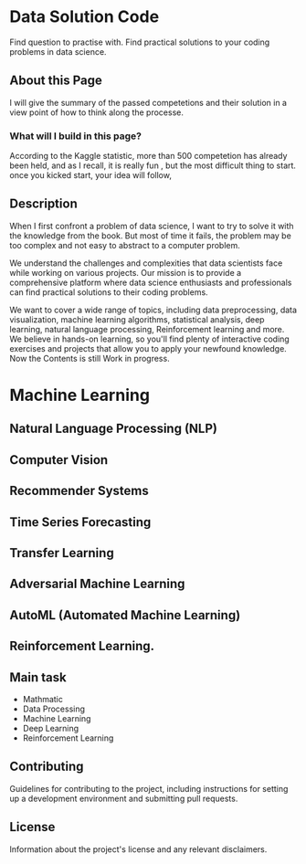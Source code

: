 # Data Solution Code
Find question to practise with.
Find practical solutions to your coding problems in data science.


## About this Page

I will give the summary of the passed competetions and their solution in a view point of how to think along the processe. 

### What will I build in this page?

According to the Kaggle statistic, more than 500 competetion has already been held, and as I recall, it is really fun , but  the most difficult thing to start. once you kicked start, your idea will follow, 



## Description
When I first confront a problem of data science, I want to try to solve it with the knowledge from the book. But most of time it fails, the problem may be too complex and not easy to abstract to a computer problem. 

We understand the challenges and complexities that data scientists face while working on various projects. Our mission is to provide a comprehensive platform where data science enthusiasts and professionals can find practical solutions to their coding problems.

We want to cover a wide range of topics, including data preprocessing, data visualization, machine learning algorithms, statistical analysis, deep learning, natural language processing, Reinforcement learning and more. We believe in hands-on learning, so you'll find plenty of interactive coding exercises and projects that allow you to apply your newfound knowledge. Now the Contents is still Work in progress.



# Machine Learning 

## Natural Language Processing (NLP)

## Computer Vision

## Recommender Systems

## Time Series Forecasting

## Transfer Learning

## Adversarial Machine Learning

## AutoML (Automated Machine Learning)

## Reinforcement Learning.



## Main task

- Mathmatic
- Data Processing
- Machine Learning 
- Deep Learning
- Reinforcement Learning






## Contributing

Guidelines for contributing to the project, including instructions for setting up a development environment and submitting pull requests.

## License

Information about the project's license and any relevant disclaimers.
